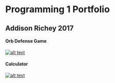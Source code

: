 # Programming 1 Portfolio
## Addison Richey 2017
#### Orb Defense Game
[![alt text](https://littlerichey.github.io/Programming1Portfolio2016-17/images/hack.png)](https://littlerichey.github.io/Programming1Portfolio2016-17/hacknslash)
#### Calculator
[![alt text](https://littlerichey.github.io/Programming1Portfolio2016-17/images/calc.png )](https://littlerichey.github.io/Programming1Portfolio2016-17/calculator)
